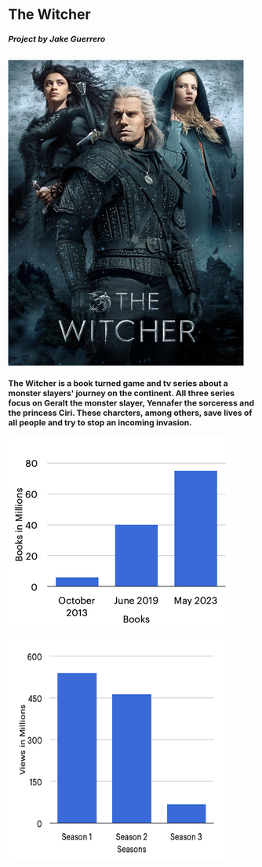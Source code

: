 # The Witcher

### *Project by Jake Guerrero*

<br/>

<img src="The-witcher.jpeg"  width="480" height="622">



### The Witcher is a book turned game and tv series about a monster slayers' journey on the continent. All three series focus on Geralt the monster slayer, Yennafer the sorceress and the princess Ciri. These charcters, among others, save lives of all people and try to stop an incoming invasion.



![Books Sales](Books.png)



<img src="Show.png"  width="440" height="450">